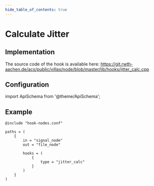 ```yaml
---
hide_table_of_contents: true
---
```


# Calculate Jitter

## Implementation

The source code of the hook is available here:
https://git.rwth-aachen.de/acs/public/villas/node/blob/master/lib/hooks/jitter_calc.cpp

## Configuration

import ApiSchema from '@theme/ApiSchema';

<ApiSchema id="node" example pointer="#/components/schemas/jitter_calc" />

## Example

``` url="external/node/etc/examples/hooks/jitter_calc.conf" title="node/etc/examples/hooks/jitter_calc.conf"
@include "hook-nodes.conf"

paths = (
	{
		in = "signal_node"
		out = "file_node"

		hooks = (
			{
				type = "jitter_calc"
			}
		)
	}
)
```
